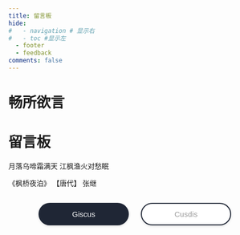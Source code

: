 ```yaml
---
title: 留言板
hide:
#   - navigation # 显示右
#   - toc #显示左
  - footer
  - feedback
comments: false
---
```

<link rel="stylesheet" href="https://cdn.jsdelivr.net/gh/Wcowin/Wcowin.github.io@main/docs/stylesheets/poem.css">


# 畅所欲言  
<div class="poem-wrap">
  <div class="poem-border poem-left"></div>
  <div class="poem-border poem-right"></div>
  <h1>留言板</h1>
  <p id="poem">月落乌啼霜满天 江枫渔火对愁眠</p>
  <p id="info"> 《枫桥夜泊》&nbsp【唐代】&nbsp张继</p>
</div>


<!-- <div id="rcorners5" >
<div id="cusdis_thread"
  data-host="https://cusdis.com"
  data-app-id="655cf3bc-734a-4d88-8317-be350621334c"
  data-page-id="{{ PAGE_ID }}"
  data-page-url="{{ PAGE_URL }}"
  data-page-title="{{ PAGE_TITLE }}"
></div>
<script async defer src="https://cusdis.com/js/cusdis.es.js"></script>
<script defer src="https://cusdis.com/js/widget/lang/zh-cn.js"></script>
</div> -->



<head>
    <meta charset="UTF-8">
    <meta name="viewport" content="width=device-width, initial-scale=1.0">
    <title>评论系统切换</title>
    <style>
        .comment-system {
            opacity: 0;
            visibility: hidden;
            transition: all 0.5s ease-in-out;
            height: 0;
            overflow: hidden;
            margin-top: 20px;
        }
        .comment-system.active {
            opacity: 1;
            visibility: visible;
            height: auto;
        }
        .button-container {
            text-align: center;
            margin: 30px auto;
            max-width: 600px;
        }
        .buttonxuan {
            background-color: #ffffff;
            width: 180px;
            color: #999;
            border-radius: 25px;
            border: 2px solid #1F2635;
            padding: 12px 24px;
            text-align: center;
            text-decoration: none;
            display: inline-block;
            font-size: 15px;
            font-weight: 500;
            margin: 0 10px;
            transition: all 0.3s ease;
            cursor: pointer;
            box-shadow: 0 2px 5px rgba(0,0,0,0.1);
        }
        .buttonxuan:hover {
            background-color: #f8f9fa;
            transform: translateY(-2px);
            box-shadow: 0 4px 8px rgba(0,0,0,0.15);
        }
        .buttonxuan.active {
            background-color: #1F2635;
            color: white;
            border-color: #1F2635;
        }
        @media (max-width: 768px) {
            .button-container {
                padding: 0 15px;
            }
            .buttonxuan {
                width: 45%;
                padding: 10px 15px;
                font-size: 14px;
                margin: 5px;
            }
        }
        @media (max-width: 480px) {
            .buttonxuan {
                width: calc(50% - 20px);
                font-size: 13px;
                padding: 8px 12px;
            }
        }
    </style>
</head>


<body>
    <div class="button-container">
        <button id="giscus-btn" class="buttonxuan active">Giscus</button>
        <button id="cusdis-btn" class="buttonxuan">Cusdis</button>
    </div>
    <div id="giscus" class="comment-system active">
        <script src="https://giscus.app/client.js"
            data-repo="Wcowin/hexo-site-comments"
            data-repo-id="R_kgDOIl9OJA"
            data-category="Announcements"
            data-category-id="DIC_kwDOIl9OJM4CTHDe"
            data-mapping="pathname"
            data-strict="0"
            data-reactions-enabled="1"
            data-emit-metadata="0"
            data-input-position="top"
            data-theme="preferred_color_scheme"
            data-lang="zh-CN"
            data-loading="lazy"  
            crossorigin="anonymous"
            async>
        </script>
    </div>
    <div id="cusdis" class="comment-system">
        <center><p>评论审核后才会显示</p></center>
        <div id="cusdis_thread"
            data-host="https://cusdis.com"
            data-app-id="655cf3bc-734a-4d88-8317-be350621334c"
            data-page-id="{{ PAGE_ID }}"
            data-page-url="{{ PAGE_URL }}"
            data-page-title="{{ PAGE_TITLE }}">
        </div>
        <script async defer src="https://cusdis.com/js/cusdis.es.js"></script>
    </div>
    <script>
        document.querySelectorAll('.buttonxuan').forEach(button => {
            button.addEventListener('click', function() {
                document.querySelectorAll('.buttonxuan').forEach(btn => btn.classList.remove('active'));
                this.classList.add('active');
                document.querySelectorAll('.comment-system').forEach(system => system.classList.remove('active'));
                document.getElementById(this.id.replace('-btn', '')).classList.add('active');
            });
        });
    </script>
</body>